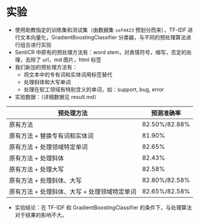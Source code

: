 # 实验

- 使用助教指定的训练集和测试集（由数据集 `sof4423` 预划分而来），TF-IDF 进行文本向量化，GradientBoostingClassifier 分类器，与不同的预处理算法进行组合进行实验
- SentiCR 中原有的预处理方法有：word stem，对表情符号，缩写，否定的处理，去除了 url，md 图片，html 标签
- 我们新加的预处理方法有：
  - 将文本中的专有词和实体词用标签替代
  - 处理斜体和大写单词
  - 处理在软工领域有特别含义的单词，如：support, bug, error
- 实验数据：（详细数据见 result.md）

| 预处理方法                               | 预测准确率    |
| ---------------------------------------- | ------------- |
| 原有方法                                 | 82.50%/82.88% |
| 原有方法 + 替换专有词和实体词              | 81.90%        |
| 原有方法 + 处理领域特定单词                | 82.65%        |
| 原有方法 + 处理斜体                        | 82.43%        |
| 原有方法 + 处理大写                        | 82.58%        |
| 原有方法 + 处理斜体、大写                  | 82.80%/82.58% |
| 原有方法 + 处理斜体、大写 + 处理领域特定单词 | 82.65%/82.58% |

- 实验结论：在 TF-IDF 和 GradientBoostingClassifier 的条件下，与处理算法对于结果的影响不大。